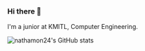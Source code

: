 ### Hi there 👋
I'm a junior at KMITL, Computer Engineering.

![nathamon24's GitHub stats](https://github-readme-stats.vercel.app/api/top-langs?username=nathamon24&show_icons=true&locale=en&layout=compact&theme=dracula) 
<!--

**nathamon24/nathamon24** is a ✨ _special_ ✨ repository because its `README.md` (this file) appears on your GitHub profile.

Here are some ideas to get you started:

- 🔭 I’m currently working on ...
- 🌱 I’m currently learning ...
- 👯 I’m looking to collaborate on ...
- 🤔 I’m looking for help with ...
- 💬 Ask me about ...
- 📫 How to reach me: ...
- 😄 Pronouns: ...
- ⚡ Fun fact: ...
-->
